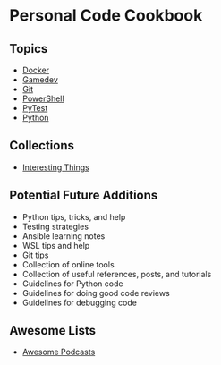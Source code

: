 # Personal Code Cookbook

## Topics

* [Docker](docker)
* [Gamedev](gamedev)
* [Git](git)
* [PowerShell](powershell)
* [PyTest](pytest)
* [Python](python)

## Collections

* [Interesting Things](interesting-things)

## Potential Future Additions

* Python tips, tricks, and help
* Testing strategies
* Ansible learning notes
* WSL tips and help
* Git tips
* Collection of online tools
* Collection of useful references, posts, and tutorials
* Guidelines for Python code
* Guidelines for doing good code reviews
* Guidelines for debugging code

## Awesome Lists

* [Awesome Podcasts](https://github.com/rShetty/awesome-podcasts)
